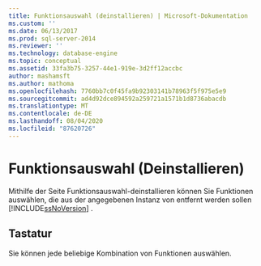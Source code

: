 ```yaml
---
title: Funktionsauswahl (deinstallieren) | Microsoft-Dokumentation
ms.custom: ''
ms.date: 06/13/2017
ms.prod: sql-server-2014
ms.reviewer: ''
ms.technology: database-engine
ms.topic: conceptual
ms.assetid: 33fa3b75-3257-44e1-919e-3d2ff12accbc
author: mashamsft
ms.author: mathoma
ms.openlocfilehash: 7760bb7c0f45fa9b92303141b78963f5f975e5e9
ms.sourcegitcommit: ad4d92dce894592a259721a1571b1d8736abacdb
ms.translationtype: MT
ms.contentlocale: de-DE
ms.lasthandoff: 08/04/2020
ms.locfileid: "87620726"
---
```

# <a name="feature-selection-uninstall"></a>Funktionsauswahl (Deinstallieren)
  Mithilfe der Seite Funktionsauswahl-deinstallieren können Sie Funktionen auswählen, die aus der angegebenen Instanz von entfernt werden sollen [!INCLUDE[ssNoVersion](../../includes/ssnoversion-md.md)] .  
  
## <a name="options"></a>Tastatur  
 Sie können jede beliebige Kombination von Funktionen auswählen.  
  
  
